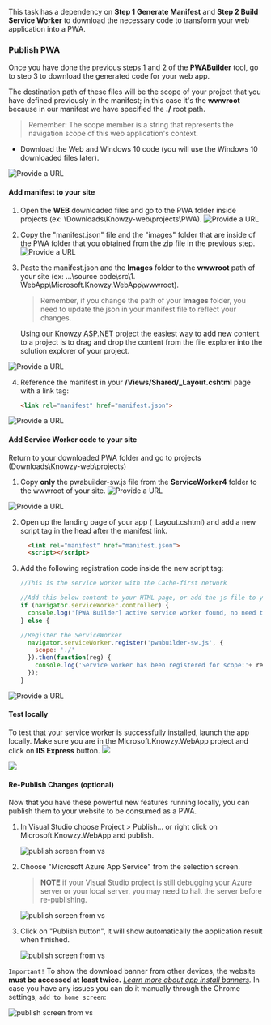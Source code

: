 This task has a dependency on **Step 1 Generate Manifest** and **Step 2 Build Service Worker** to download the necessary code to transform your web application into a PWA.

### Publish PWA
 Once you have done the previous steps 1 and 2 of the **PWABuilder** tool, go to step 3 to download the generated code for your web app.

 The destination path of these files will be the scope of your project that you have defined previously in the manifest; in this case it's the **wwwroot** because in our manifest we have specified the **./** root path.

> Remember: The scope member is a string that represents the navigation scope of this web application's context.


+ Download the Web and Windows 10 code (you will use the Windows 10 downloaded files later).

![Provide a URL](../media/Picture26.jpg)

#### Add manifest to your site

1. Open the **WEB** downloaded files and go to the PWA folder inside projects (ex: \Downloads\Knowzy-web\projects\PWA).
![Provide a URL](../media/Picture27.jpg)

2. Copy the "manifest.json" file and the "images" folder that are inside of the PWA folder that you obtained from the zip file in the previous step.
![Provide a URL](../media/Picture28.jpg)

3. Paste the manifest.json and the **Images** folder to the **wwwroot** path of your site (ex: ...\source code\src\1. WebApp\Microsoft.Knowzy.WebApp\wwwroot).

    >Remember, if you change the path of your **Images** folder, you need to update the json in your manifest file to reflect your changes.

    Using our Knowzy <a href="https://www.asp.net/" target="_blank">ASP.NET</a> project the easiest way to add new content to a project is to drag and drop the content from the file explorer into the solution explorer of your project.

![Provide a URL](../media/Picture29.jpg)

4. Reference the manifest in your **/Views/Shared/_Layout.cshtml** page with a link tag:

    ````html
    <link rel="manifest" href="manifest.json">
    ````

![Provide a URL](../media/Picture30.jpg)


#### Add Service Worker code to your site

Return to your downloaded PWA folder and go to projects (Downloads\Knowzy-web\projects\)

1. Copy **only** the pwabuilder-sw.js file from the **ServiceWorker4** folder to the wwwroot of your site.
![Provide a URL](../media/Picture31.jpg)

![Provide a URL](../media/Picture32.jpg)

2. Open up the landing page of your app (_Layout.cshtml) and add a new script tag in the head after the manifest link.
      ```html
        <link rel="manifest" href="manifest.json">
        <script></script>
      ```

3. Add the following registration code inside the new script tag:

    ```js
    //This is the service worker with the Cache-first network

    //Add this below content to your HTML page, or add the js file to your page at the very top to register service worker
    if (navigator.serviceWorker.controller) {
      console.log('[PWA Builder] active service worker found, no need to register')
    } else {

    //Register the ServiceWorker
      navigator.serviceWorker.register('pwabuilder-sw.js', {
        scope: './'
      }).then(function(reg) {
        console.log('Service worker has been registered for scope:'+ reg.scope);
      });
    }
    ```

![Provide a URL](../media/Picture33.jpg)

#### Test locally
To test that your service worker is successfully installed, launch the app locally. Make sure you are in the Microsoft.Knowzy.WebApp project and click on **IIS Express** button.
![](../media/Picture7.jpg)

![](../media/Picture34.jpg)

#### Re-Publish Changes (optional)

Now that you have these powerful new features running locally, you can publish them to your website to be consumed as a PWA.

1. In Visual Studio choose Project > Publish... or right click on Microsoft.Knowzy.WebApp and publish.

    ![publish screen from vs](../media/Picture13.jpg)

2. Choose "Microsoft Azure App Service" from the selection screen.

    > **NOTE** if your Visual Studio project is still debugging your Azure server or your local server, you may need to halt the server before re-publishing.

    ![publish screen from vs](../media/Picture14.jpg)

3. Click on "Publish button", it will show automatically the application result when finished.

    ![publish screen from vs](../media/Picture1.jpg)

  ```Important!``` To show the download banner from other devices, the website **must be accessed at least twice.**
   *<a href="https://developers.google.com/web/fundamentals/app-install-banners/" target="_blank">Learn more about app install banners</a>.*
   In case you have any issues you can do it manually through the Chrome settings, `add to home screen`:

  ![publish screen from vs](../media/Picture35.jpg)
